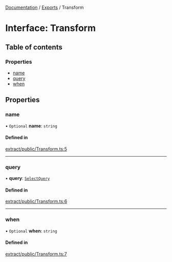 [Documentation](../README.md) / [Exports](../modules.md) / Transform

# Interface: Transform

## Table of contents

### Properties

- [name](Transform.md#name)
- [query](Transform.md#query)
- [when](Transform.md#when)

## Properties

### name

• `Optional` **name**: `string`

#### Defined in

[extract/public/Transform.ts:5](https://github.com/dtempx/syphonx-core/blob/f3a2392/extract/public/Transform.ts#L5)

___

### query

• **query**: [`SelectQuery`](../modules.md#selectquery)

#### Defined in

[extract/public/Transform.ts:6](https://github.com/dtempx/syphonx-core/blob/f3a2392/extract/public/Transform.ts#L6)

___

### when

• `Optional` **when**: `string`

#### Defined in

[extract/public/Transform.ts:7](https://github.com/dtempx/syphonx-core/blob/f3a2392/extract/public/Transform.ts#L7)
